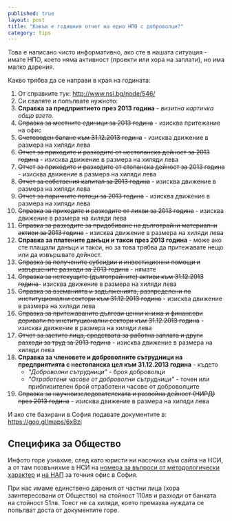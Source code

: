 ```yaml
---
published: true
layout: post
title: "Какъв е годишния отчет на едно НПО с доброволци?"
category: tips
---
```


Това е написано чисто информативно, ако сте в нашата ситуация - имате НПО, което няма активност (проекти или хора на заплати), но има малко дарения.

Какво трябва да се направи в края на годината:

1. От справките тук: http://www.nsi.bg/node/546/
1. Си сваляте и попълвате нужното:
  1. **Справка за предприятието през 2013 година** - _визитна картичка общо взето._
  2. ~~Справка за местните единици за 2013 година~~ - изисква притежание на офис
  3. ~~Счетоводен баланс към 31.12.2013 година~~ - изисква движение в размера на хиляди лева
  4. ~~Отчет за приходите и разходите от нестопанска дейност за 2013 година~~  - изисква движение в размера на хиляди лева
  5. ~~Отчет за приходите и разходите от стопанска дейност за 2013 година~~ - изисква движение в размера на хиляди лева
  6. ~~Отчет за собствения капитал за 2013 година~~ - изисква движение в размера на хиляди лева
  7. ~~Отчет за паричните потоци за 2013 година~~ - изисква движение в размера на хиляди лева
  8. ~~Справка за приходите и разходите от лихви за 2013 година~~ - изисква движение в размера на хиляди лева
  9. ~~Справка за разходите за придобиване на дълготрайни материални активи за 2013 година~~ - изисква движение в размера на хиляди лева
  10. **Справка за платените данъци и такси през 2013 година** - може ако сте плащали данъци и такси, но за това трябва да притежавате нещо или да извършвате дейност.
  11. ~~Справка за получените субсидии и инвестиционни помощи и извършените разходи за 2013 година~~ - нямате
  12. ~~Справка за нетекущите (дълготрайните) активи към 31.12.2013 година~~- изисква движение в размера на хиляди лева
  13. ~~Справка за вземанията и задълженията, разпределени по институционални сектори към 31.12.2013 година~~ - изисква движение в размера на хиляди лева
  14. ~~Справка за притежаваните дългови ценни книжа и финансови деривати по институционални сектори към 31.12.2013 година~~ - изисква движение в размера на хиляди лева
  15. ~~Отчет за заетите лица, средствата за работна заплата и други разходи за труд за 2013 година~~ - изисква движение в размера на хиляди лева
  16. **Справка за членовете и доброволните сътрудници на предприятията с нестопанска цел към 31.12.2013 година** - където
      - _"Доброволни сътрудници"_ - броя доброволци
      - _"Отработени часове от доброволни сътрудници"_ - точен или приблизителен брой отработени часове от доброволците
  17. ~~Справка за научноизследователската и развойна дейност (НИРД) през 2013 година~~  - изисква движение в размера на хиляди лева

И ако сте базирани в София подавате документите в: https://goo.gl/maps/6xBzj

## Специфика за Общество
Инфото горе узнахме, след като юристи ни насочиха към сайта на НСИ, а от там позвънихме в НСИ на [номера за въпроси от методологически характер](http://www.nsi.bg/node/509) и [на НАП](http://www.nap.bg/page?id=24) за точния офис в София.

При нас имаме единствено дарения от частни лица (хора заинтересовани от Общество) на стойност 110лв и разходи от банката на стойност 51лв. Тоест не са хиляди, което премахва нуждата се попълват доста от документите горе.